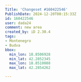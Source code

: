 ```yaml
---
Title: 'Changeset #160422546'
PublishDate: 2024-12-20T08:15:33Z
id: 160422546
user: dada24
comment: new area
created_by: iD 2.30.4
tags:
- Montenegro
- Budva
bbox:
  min_lon: 18.8506928
  min_lat: 42.2852345
  max_lon: 18.8510088
  max_lat: 42.2854262

---
```

